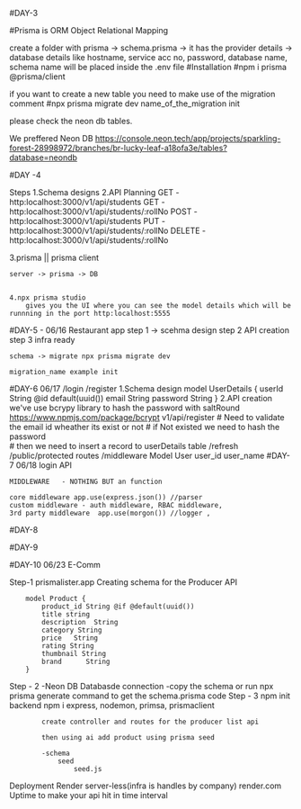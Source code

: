 #DAY-3

#Prisma is ORM Object Relational Mapping

create a folder with prisma 
    -> schema.prisma
        -> it has the provider details
        -> database details like hostname, service acc no, password, database name, schema name will be placed inside the .env file
#Installation
#npm i prisma @prisma/client

if you want to create a new table you need to make use of the migration comment 
#npx prisma migrate dev name_of_the_migration init

please check the neon db tables.

We preffered Neon DB
https://console.neon.tech/app/projects/sparkling-forest-28998972/branches/br-lucky-leaf-a18ofa3e/tables?database=neondb

#DAY -4

Steps
1.Schema designs
2.API Planning
    GET - http:localhost:3000/v1/api/students
    GET - http:localhost:3000/v1/api/students/:rollNo
    POST -http:localhost:3000/v1/api/students
    PUT -http:localhost:3000/v1/api/students/:rollNo
    DELETE - http:localhost:3000/v1/api/students/:rollNo


3.prisma || prisma client

    server -> prisma -> DB


    4.npx prisma studio
        gives you the UI where you can see the model details which will be runnning in the port http:localhost:5555

#DAY-5 - 06/16
    Restaurant app
    step 1 -> scehma design
    step 2 API creation
    step 3
    infra ready 

    schema -> migrate npx prisma migrate dev 

    migration_name example init 

#DAY-6 06/17
    /login
    /register
    1.Schema design
        model UserDetails {
            userId String @id default(uuid())
            email String
            password String
        }
    2.API creation
        we've use bcrypy library to hash the password with saltRound
        https://www.npmjs.com/package/bcrypt
        v1/api/register
            # Need to validate the email id wheather its exist or not
            # if Not existed we need to hash the password     
            # then we need to insert a record to userDetails table
    /refresh
    /public/protected routes
    /middleware
Model User
user_id
user_name
#DAY-7 06/18
    login API

    MIDDLEWARE   - NOTHING BUT an function

    core middleware app.use(express.json()) //parser
    custom middleware - auth middleware, RBAC middleware, 
    3rd party middleware  app.use(morgon()) //logger ,

#DAY-8

#DAY-9

#DAY-10 06/23
E-Comm

Step-1
prismalister.app
    Creating schema for the Producer API

        model Product {
            product_id String @if @default(uuid())
            title string
            description  String
            category String
            price   String
            rating String
            thumbnail String
            brand      String    
        }
Step - 2 
    -Neon DB
        Databasde connection
    -copy the schema or run npx prisma generate command to get the schema.prisma code 
Step - 3 
    npm init
        backend
            npm i express, nodemon, primsa, prismaclient

            create controller and routes for the producer list api 

            then using ai add product using prisma seed 

            -schema
                seed
                    seed.js

Deployment
    Render
        server-less(infra is handles by company)
    render.com
        Uptime
            to make your api hit in time interval 


